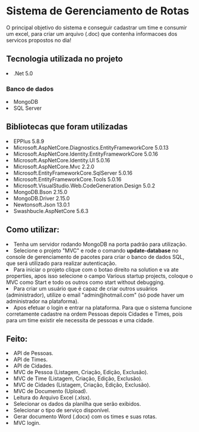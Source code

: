 <h1>Sistema de Gerenciamento de Rotas</h1>
  
  <p>O principal objetivo do sistema e conseguir cadastrar um time e consumir um excel, para criar um arquivo (.doc) que contenha informacoes dos servicos propostos no dia!</p>


<h2>Tecnologia utilizada no projeto</h2>
<li>.Net 5.0
<h3>Banco de dados</h3>
<li>MongoDB
<li>SQL Server


<h2>Bibliotecas que foram utilizadas</h2>

<li>EPPlus 5.8.9
<li>Microsoft.AspNetCore.Diagnostics.EntityFrameworkCore 5.0.13
<li>Microsoft.AspNetCore.Identity.EntityFrameworkCore 5.0.16
<li>Microsoft.AspNetCore.Identity.UI 5.0.16
<li>Microsoft.AspNetCore.Mvc 2.2.0
<li>Microsoft.EntityFrameworkCore.SqlServer 5.0.16
<li>Microsoft.EntityFrameworkCore.Tools 5.0.16
<li>Microsoft.VisualStudio.Web.CodeGeneration.Design 5.0.2
<li>MongoDB.Bson 2.15.0
<li>MongoDB.Driver 2.15.0
<li>Newtonsoft.Json 13.0.1
<li>Swashbucle.AspNetCore 5.6.3
  
 
<h2>
  Como utilizar:
</h2>
  
<li>
  Tenha um servidor rodando MongoDB na porta padrão para utilização.
<li>
  Selecione  o projeto "MVC" e rode o comando <b>update-database</b> no console de gerenciamento de pacotes para criar o banco de dados SQL, que será utilizado para realizar autenticação.
<li>
  Para iniciar o projeto clique com o botao direito na solution e va ate properties, apos isso selecione o campo Various startup projects, coloque o MVC como Start e todo os outros como start without debugging.
<li>
  Para criar um usuário que é capaz de criar outros usuários (administrador), utilize o email "admin@hotmail.com" (só pode haver um administrador na plataforma).
<li>
  Apos efetuar o login e entrar na plataforma. Para que o sistema funcione corretamente cadastre na ordem Pessoas depois Cidades e Times, pois para um time existir ele necessita de pessoas e uma cidade.

  
<h2>
  Feito:
</h2>


<li>
  API de Pessoas.
<li>
  API de Times.
<li>
  API de Cidades.
<li>
  MVC de Pessoa (Listagem, Criação, Edição, Exclusão).
<li>
  MVC de Time (Listagem, Criação, Edição, Exclusão).
<li>
  MVC de Cidades (Listagem, Criação, Edição, Exclusão).
<li>
  MVC de Documento (Upload).
<li>
  Leitura do Arquivo Excel (.xlsx).
<li>
  Selecionar os dados da planilha que serão exibidos.
<li>
  Selecionar o tipo de serviço disponível.
<li>
  Gerar documento Word (.docx) com os times e suas rotas.
<li>
  MVC login.

